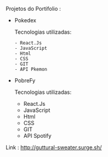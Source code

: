 Projetos do Portifolio :
  * Pokedex


      Tecnologias utilizadas:
      
      
        - React.Js
        - JavaScript
        - Html
        - CSS
        - GIT
        - API Pkemon
 
   * PobreFy


      Tecnologias utilizadas:
      
      
        - React.Js
        - JavaScript
        - Html
        - CSS
        - GIT
        - API Spotify

Link : http://guttural-sweater.surge.sh/
        
